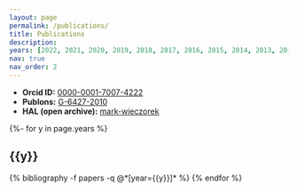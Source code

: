 ```yaml
---
layout: page
permalink: /publications/
title: Publications
description:
years: [2022, 2021, 2020, 2019, 2018, 2017, 2016, 2015, 2014, 2013, 2012, 2011, 2010, 2009, 2008, 2007, 2006, 2005, 2004, 2002, 2001, 2000, 1999, 1998, 1997]
nav: true
nav_order: 2
---
```

<!-- _pages/publications.md -->
* **Orcid ID:** [0000-0001-7007-4222](https://orcid.org/0000-0001-7007-4222)
* **Publons:** [G-6427-2010](https://www.webofscience.com/wos/author/rid/G-6427-2010)
* **HAL (open archive):** [mark-wieczorek](https://cv.archives-ouvertes.fr/mark-wieczorek)

<div class="publications">

{%- for y in page.years %}
  <h2 class="year">{{y}}</h2>
  {% bibliography -f papers -q @*[year={{y}}]* %}
{% endfor %}

</div>
